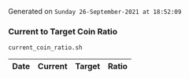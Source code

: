 Generated on `Sunday 26-September-2021 at 18:52:09`

### Current to Target Coin Ratio
`current_coin_ratio.sh`

Date|Current|Target|Ratio
---|---|---|---
